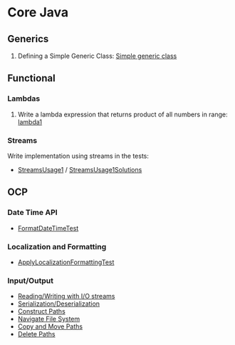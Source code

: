 Core Java
=========

Generics
--------
1. Defining a Simple Generic Class: [Simple generic class](generics-kata/src/main/java/learn/katas/corejava/generics/simple)

Functional
----------

### Lambdas
1. Write a lambda expression that returns product of all numbers in range: 
    [lambda1](fp-kata/src/main/java/learn/katas/corejava/fp/lambda1/BinaryOperations.java)
    
### Streams
Write implementation using streams in the tests:  
* [StreamsUsage1](streams/src/test/java/learn/katas/corejava/streams/StreamsUsage1.java) / 
[StreamsUsage1Solutions](streams/src/test/java/learn/katas/corejava/streams/StreamsUsage1Solutions.java)

OCP
---
    
### Date Time API
* [FormatDateTimeTest](ocp-kata/src/test/java/learn/katas/corejava/ocpkata/datetime/FormatDateTimeTest.java)

### Localization and Formatting
* [ApplyLocalizationFormattingTest](ocp-kata/src/test/java/learn/katas/corejava/ocpkata/localization/ApplyLocalizationFormattingTest.java)

### Input/Output
* [Reading/Writing with I/O streams](ocp-kata/src/test/java/learn/katas/corejava/ocpkata/io/ReadingWriting.java)
* [Serialization/Deserialization](ocp-kata/src/test/java/learn/katas/corejava/ocpkata/io/Serialization.java)
* [Construct Paths](ocp-kata/src/test/java/learn/katas/corejava/ocpkata/io/ConstructPaths.java)
* [Navigate File System](ocp-kata/src/test/java/learn/katas/corejava/ocpkata/io/NavigateFileSystem.java)
* [Copy and Move Paths](ocp-kata/src/test/java/learn/katas/corejava/ocpkata/io/CopyMove.java)
* [Delete Paths](ocp-kata/src/test/java/learn/katas/corejava/ocpkata/io/DeletePaths.java)
